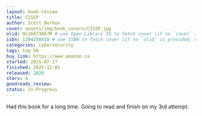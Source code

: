 ```yaml
---
layout: book-review
title: CISSP
author: Scott Berkun
cover: assets/img/book_covers/CISSP.jpg
olid: OL16873867M # use Open Library ID to fetch cover (if no `cover` is provided)
isbn: 1394258410 # use ISBN to fetch cover (if no `olid` is provided, dashes are optional)
categories: cybersecurity
tags: top-50
buy_link: https://www.amazon.ca
started: 2025-07-17
finished: 2025-12-01
released: 2020
stars: 4
goodreads_review:
status: In-Progress
---
```


Had this book for a long time. Going to read and finish on my 3rd attempt.
